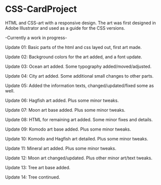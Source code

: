 # CSS-CardProject
 HTML and CSS-art with a responsive design. The art was first designed in Adobe Illustrator and used as a guide for the CSS versions.
 
 -Currently a work in progress-
 
 Update 01: Basic parts of the html and css layed out, first art made.

 Update 02: Background colors for the art added, and a font update.

 Update 03: Ocean art added. Some typography added/moved/adjusted.

 Update 04: City art added. Some additional small changes to other parts.

 Update 05: Added the information texts, changed/updated/fixed some as well.

 Update 06: Hagfish art added. Plus some minor tweaks.

 Update 07: Moon art base added. Plus some minor tweaks.

 Update 08: HTML for remaining art added. Some minor fixes and details.

 Update 09: Komodo art base added. Plus some minor tweaks.

 Update 10: Komodo and Hagfish art detailed. Plus some minor tweaks.

 Update 11: Mineral art added. Plus some minor tweaks.

 Update 12: Moon art changed/updated. Plus other minor art/text tweaks.

 Update 13: Tree art base added.

 Update 14: Tree continued.